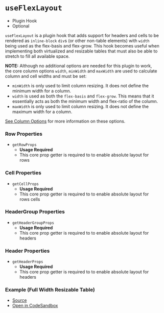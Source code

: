 # `useFlexLayout`

- Plugin Hook
- Optional

`useFlexLayout` is a plugin hook that adds support for headers and cells to be rendered as `inline-block` `div`s (or other non-table elements) with `width` being used as the flex-basis and flex-grow. This hook becomes useful when implementing both virtualized and resizable tables that must also be able to stretch to fill all available space.

**NOTE:** Although no additional options are needed for this plugin to work, the core column options `width`, `minWidth` and `maxWidth` are used to calculate column and cell widths and must be set:

- `minWidth` is only used to limit column resizing. It does not define the minimum width for a column.
- `width` is used as both the `flex-basis` and `flex-grow`. This means that it essentially acts as both the minimum width and flex-ratio of the column.
- `maxWidth` is only used to limit column resizing. It does not define the maximum width for a column.

[See Column Options](#column-options) for more information on these options.

### Row Properties

- `getRowProps`
  - **Usage Required**
  - This core prop getter is required to to enable absolute layout for rows

### Cell Properties

- `getCellProps`
  - **Usage Required**
  - This core prop getter is required to to enable absolute layout for rows cells

### HeaderGroup Properties

- `getHeaderGroupProps`
  - **Usage Required**
  - This core prop getter is required to to enable absolute layout for headers

### Header Properties

- `getHeaderProps`
  - **Usage Required**
  - This core prop getter is required to to enable absolute layout for headers

### Example (Full Width Resizable Table)

- [Source](https://github.com/tannerlinsley/react-table/tree/master/examples/full-width-resizable-table)
- [Open in CodeSandbox](https://codesandbox.io/s/github/tannerlinsley/react-table/tree/master/examples/full-width-resizable-table)
